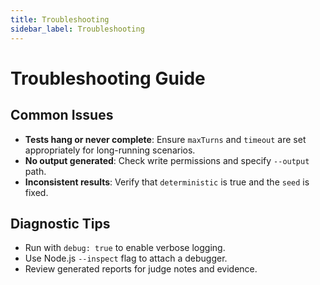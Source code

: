 ```yaml
---
title: Troubleshooting
sidebar_label: Troubleshooting
---
```


# Troubleshooting Guide

## Common Issues
- **Tests hang or never complete**: Ensure `maxTurns` and `timeout` are set appropriately for long-running scenarios.
- **No output generated**: Check write permissions and specify `--output` path.
- **Inconsistent results**: Verify that `deterministic` is true and the `seed` is fixed.

## Diagnostic Tips
- Run with `debug: true` to enable verbose logging.
- Use Node.js `--inspect` flag to attach a debugger.
- Review generated reports for judge notes and evidence.
